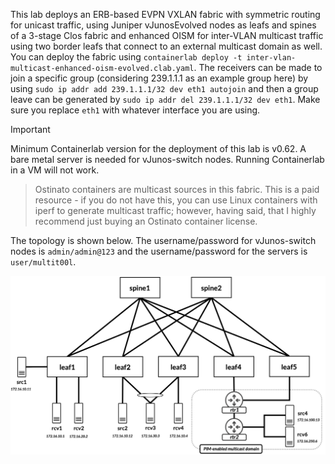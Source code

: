 This lab deploys an ERB-based EVPN VXLAN fabric with symmetric routing for unicast traffic, using Juniper vJunosEvolved nodes as leafs and spines of a 3-stage Clos fabric and enhanced OISM for inter-VLAN multicast traffic using two border leafs that connect to an external multicast domain as well. You can deploy the fabric using `containerlab deploy -t inter-vlan-multicast-enhanced-oism-evolved.clab.yaml`. The receivers can be made to join a specific group (considering 239.1.1.1 as an example group here) by using `sudo ip addr add 239.1.1.1/32 dev eth1 autojoin` and then a group leave can be generated by `sudo ip addr del 239.1.1.1/32 dev eth1`. Make sure you replace `eth1` with whatever interface you are using. 

> [!IMPORTANT]
> Minimum Containerlab version for the deployment of this lab is v0.62. A bare metal server is needed for vJunos-switch nodes. Running Containerlab in a VM will not work.  

>Ostinato containers are multicast sources in this fabric. This is a paid resource - if you do not have this, you can use Linux containers with iperf to generate multicast traffic; however, having said, that I highly recommend just buying an Ostinato container license.  

The topology is shown below. The username/password for vJunos-switch nodes is `admin/admin@123` and the username/password for the servers is `user/multit00l`.

![inter-vlan-multicast-enhanced-oism-topology](/static/images/juniper-inter-subnet-multicast-enhanced-oism.png)